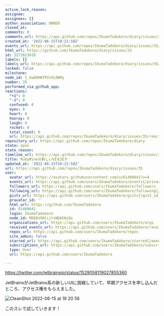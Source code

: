 ```yaml
---
active_lock_reason: 
assignee: 
assignees: []
author_association: OWNER
closed_at: 
comments: 0
comments_url: https://api.github.com/repos/IkumaTadokoro/diary/issues/35/comments
created_at: '2022-06-15T10:22:58Z'
events_url: https://api.github.com/repos/IkumaTadokoro/diary/issues/35/events
html_url: https://github.com/IkumaTadokoro/diary/issues/35
id: 1272013618
labels: []
labels_url: https://api.github.com/repos/IkumaTadokoro/diary/issues/35/labels{/name}
locked: false
milestone: 
node_id: I_kwDOHWTPVs5L0WMy
number: 35
performed_via_github_app: 
reactions:
  "+1": 0
  "-1": 0
  confused: 0
  eyes: 0
  heart: 0
  hooray: 0
  laugh: 0
  rocket: 0
  total_count: 0
  url: https://api.github.com/repos/IkumaTadokoro/diary/issues/35/reactions
repository_url: https://api.github.com/repos/IkumaTadokoro/diary
state: open
state_reason: 
timeline_url: https://api.github.com/repos/IkumaTadokoro/diary/issues/35/timeline
title: RubyMineの新しいUIを試す
updated_at: '2022-06-15T10:22:58Z'
url: https://api.github.com/repos/IkumaTadokoro/diary/issues/35
user:
  avatar_url: https://avatars.githubusercontent.com/u/61409641?v=4
  events_url: https://api.github.com/users/IkumaTadokoro/events{/privacy}
  followers_url: https://api.github.com/users/IkumaTadokoro/followers
  following_url: https://api.github.com/users/IkumaTadokoro/following{/other_user}
  gists_url: https://api.github.com/users/IkumaTadokoro/gists{/gist_id}
  gravatar_id: ''
  html_url: https://github.com/IkumaTadokoro
  id: 61409641
  login: IkumaTadokoro
  node_id: MDQ6VXNlcjYxNDA5NjQx
  organizations_url: https://api.github.com/users/IkumaTadokoro/orgs
  received_events_url: https://api.github.com/users/IkumaTadokoro/received_events
  repos_url: https://api.github.com/users/IkumaTadokoro/repos
  site_admin: false
  starred_url: https://api.github.com/users/IkumaTadokoro/starred{/owner}{/repo}
  subscriptions_url: https://api.github.com/users/IkumaTadokoro/subscriptions
  type: User
  url: https://api.github.com/users/IkumaTadokoro

---
```

https://twitter.com/jetbrainsjp/status/1529058119027855360

JetBrainsがJetBrains系の新しいUIに挑戦していて、早期アクセスを申し込んだところ、アクセス権をもらえました。

![CleanShot 2022-06-15 at 19 20 56](https://user-images.githubusercontent.com/61409641/173804830-34d6464a-8c82-4a11-b3c5-9d67015f28ea.png)

このスレで試していきます！